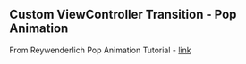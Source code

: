 ## Custom ViewController Transition - Pop Animation

From Reywenderlich Pop Animation Tutorial - [link](popAnimation)

[//]: #

[popAnimation]: <https://www.kodeco.com/2925473-ios-animation-tutorial-custom-view-controller-presentation-transitions>
